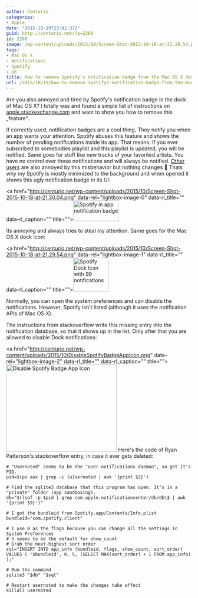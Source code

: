 ```yaml
---
author: Centurio
categories:
- Apple
date: "2015-10-19T23:02:37Z"
guid: http://centurio.net/?p=2260
id: 2260
image: /wp-content/uploads/2015/10/Screen-Shot-2015-10-18-at-21.29.54.png
tags:
- Mac OS X
- Notifications
- Spotify
- UX
title: How to remove Spotify's notification badge from the Mac OS X dock
url: /2015/10/19/how-to-remove-spotifys-notification-badge-from-the-mac-os-x-dock/
---
```

Are you also annoyed and tired by Spotify's notification badge in the dock of Mac OS X? I totally was and found a simple list of instructions on [apple.stackexchange.com](http://apple.stackexchange.com/questions/153182/remove-dock-notification-badge-for-apps-not-in-notification-center/194316#194316) and want to show you how to remove this &#8222;feature".

If correctly used, notification badges are a cool thing. They notify you when an app wants your attention. Spotify abuses this feature and shows the number of pending notifications inside its app. That means: If you ever subscribed to somebodies playlist and this playlist is updated, you will be notified. Same goes for stuff like new tracks of your favorited artists. You have no control over these notifications and will always be notified. [Other](https://community.spotify.com/t5/Help-Accounts-and-Subscriptions/Disable-Notifications/td-p/147336) [users](https://community.spotify.com/t5/Help-Desktop-Mac/Disabling-Mac-OS-X-Dock-badge-notifications-about-additions-to/m-p/609362#M3325) are also annoyed by this misbehavior but nothing changes 🙁 Thats why my Spotify is mostly minimized to the background and when opened it shows this ugly notification badge in its UI:

<a href="http://centurio.net/wp-content/uploads/2015/10/Screen-Shot-2015-10-18-at-21.30.04.png" data-rel="lightbox-image-0" data-rl\_title="" data-rl\_caption="" title=""><img loading="lazy" class="aligncenter size-full wp-image-2261" src="http://centurio.net/wp-content/uploads/2015/10/Screen-Shot-2015-10-18-at-21.30.04.png" alt="Spotify in app notification badge" width="124" height="56" /></a>

Its annoying and always tries to steal my attention. Same goes for the Mac OS X dock icon:

<a href="http://centurio.net/wp-content/uploads/2015/10/Screen-Shot-2015-10-18-at-21.29.54.png" data-rel="lightbox-image-1" data-rl\_title="" data-rl\_caption="" title=""><img loading="lazy" class="aligncenter size-full wp-image-2262" src="http://centurio.net/wp-content/uploads/2015/10/Screen-Shot-2015-10-18-at-21.29.54.png" alt="Spotify Dock Icon with 99 notifications" width="96" height="92" /></a>

Normally, you can open the system preferences and can disable the notifications. However, Spotify isn't listed (although it uses the notification APIs of Mac OS X).

The instructions from stackoverflow write this missing entry into the notification database, so that it shows up in the list. Only after that you are allowed to disable Dock notifications:

<a href="http://centurio.net/wp-content/uploads/2015/10/DisableSpotifyBadgeAppIcon.png" data-rel="lightbox-image-2" data-rl\_title="" data-rl\_caption="" title=""><img loading="lazy" class="aligncenter size-medium wp-image-2263" src="http://centurio.net/wp-content/uploads/2015/10/DisableSpotifyBadgeAppIcon-300x237.png" alt="Disable Spotify Badge App Icon" width="300" height="237" srcset="https://centurio.net/wp-content/uploads/2015/10/DisableSpotifyBadgeAppIcon-300x237.png 300w, https://centurio.net/wp-content/uploads/2015/10/DisableSpotifyBadgeAppIcon.png 669w" sizes="(max-width: 300px) 100vw, 300px" /></a> Here's the code of Ryan Patterson's stackoverflow entry, in case it ever gets deleted:

```lang-bash
# "Usernoted" seems to be the "user notifications daemon", so get it's PID.
pid=$(ps aux | grep -i [u]sernoted | awk '{print $2}')

# Find the sqlite3 database that this program has open. It's in a "private" folder (app sandboxing).
db="$(lsof -p $pid | grep com.apple.notificationcenter/db/db\$ | awk '{print $9}')"

# I got the bundleid from Spotify.app/Contents/Info.plist
bundleid="com.spotify.client"

# I use 0 as the flags because you can change all the settings in System Preferences
# 5 seems to be the default for show_count
# Grab the next-highest sort order
sql="INSERT INTO app_info (bundleid, flags, show_count, sort_order) VALUES ( '$bundleid', 0, 5, (SELECT MAX(sort_order) + 1 FROM app_info) );"

# Run the command
sqlite3 "$db" "$sql"

# Restart usernoted to make the changes take effect
killall usernoted
```

 